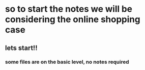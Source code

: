 # so to start the notes we will be considering the online shopping case
## lets start!!
### some files are on the basic level, no notes required